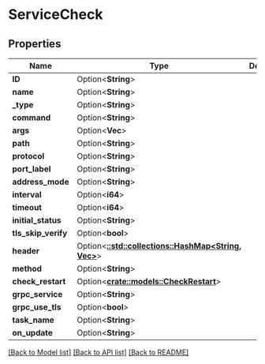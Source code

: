 # ServiceCheck

## Properties

Name | Type | Description | Notes
------------ | ------------- | ------------- | -------------
**ID** | Option<**String**> |  | [optional]
**name** | Option<**String**> |  | [optional]
**_type** | Option<**String**> |  | [optional]
**command** | Option<**String**> |  | [optional]
**args** | Option<**Vec<String>**> |  | [optional]
**path** | Option<**String**> |  | [optional]
**protocol** | Option<**String**> |  | [optional]
**port_label** | Option<**String**> |  | [optional]
**address_mode** | Option<**String**> |  | [optional]
**interval** | Option<**i64**> |  | [optional]
**timeout** | Option<**i64**> |  | [optional]
**initial_status** | Option<**String**> |  | [optional]
**tls_skip_verify** | Option<**bool**> |  | [optional]
**header** | Option<[**::std::collections::HashMap<String, Vec<String>>**](array.md)> |  | [optional]
**method** | Option<**String**> |  | [optional]
**check_restart** | Option<[**crate::models::CheckRestart**](CheckRestart.md)> |  | [optional]
**grpc_service** | Option<**String**> |  | [optional]
**grpc_use_tls** | Option<**bool**> |  | [optional]
**task_name** | Option<**String**> |  | [optional]
**on_update** | Option<**String**> |  | [optional]

[[Back to Model list]](../README.md#documentation-for-models) [[Back to API list]](../README.md#documentation-for-api-endpoints) [[Back to README]](../README.md)


